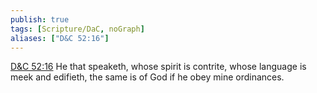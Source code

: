 ```yaml
---
publish: true
tags: [Scripture/DaC, noGraph]
aliases: ["D&C 52:16"]
---
```

[D&C 52:16](https://churchofjesuschrist.org/study/scriptures/dc-testament/dc/52?lang=eng&id=p16#p16) He that speaketh, whose spirit is contrite, whose language is meek and edifieth, the same is of God if he obey mine ordinances.
